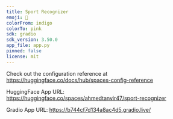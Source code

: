 ```yaml
---
title: Sport Recognizer
emoji: 🐠
colorFrom: indigo
colorTo: pink
sdk: gradio
sdk_version: 3.50.0
app_file: app.py
pinned: false
license: mit
---
```


Check out the configuration reference at https://huggingface.co/docs/hub/spaces-config-reference


HuggingFace App URL: https://huggingface.co/spaces/ahmedtanvir47/sport-recognizer

Gradio App URL: https://b744cf7d134a8ac4d5.gradio.live/